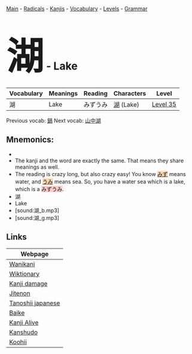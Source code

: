 <style> bigfont {font-size: 100px}</style>
[Main](../README.md) -
[Radicals](../radicals.md) -
[Kanjis](../kanjis.md) -
[Vocabulary](../vocabulary.md) -
[Levels](../levels.md) -
[Grammar](../grammar.md)
# <bigfont> 湖</bigfont> - Lake 

| Vocabulary | Meanings | Reading | Characters | Level |
| --- | --- | --- | --- | --- |
| 湖 | Lake | みずうみ |  [湖](../kanjis/湖.md) (Lake) | [Level 35](../levels/wk_level35.md) |

Previous vocab: [鍋](鍋.md) Next vocab: [山中湖](山中湖.md) 

## Mnemonics:

* 
* The kanji and the word are exactly the same. That means they share meanings as well.
* The reading is crazy long, but also crazy easy! You know <span style="background-color:#fed8b1"> [みず](https://jisho.org/search/みず)</span> means water, and <span style="background-color:#fed8b1"> [うみ](https://jisho.org/search/うみ)</span> means sea. So, you have a water sea which is a lake, which is a <span style="background-color:#ffcccb"> みずうみ</span>.
* 湖
* Lake
* [sound:湖_b.mp3]
* [sound:湖_g.mp3]


## Links 

| Webpage |
| --- |
| [Wanikani          ](https://www.wanikani.com/kanji/湖) |
| [Wiktionary        ](https://en.wiktionary.org/wiki/湖) |
| [Kanji damage      ](http://www.kanjidamage.com/kanji/search?utf8=✓&q=湖) |
| [Jitenon           ](https://jitenon.com/kanji/湖) |
| [Tanoshii japanese ](https://www.tanoshiijapanese.com/dictionary/kanji.cfm?k=湖) |
| [Baike             ](https://baike.baidu.com/item/湖) |
| [Kanji Alive       ](https://app.kanjialive.com/湖) |
| [Kanshudo          ](https://www.kanshudo.com/searchmn?q=湖) |
| [Koohii            ](https://kanji.koohii.com/study/kanji/湖) |
